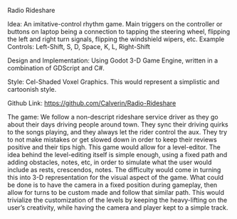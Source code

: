 Radio Rideshare

Idea: An imitative-control rhythm game. Main triggers on the controller or buttons on laptop being a connection to tapping the steering wheel, flipping the left and right turn signals, flipping the windshield wipers, etc.
Example Controls: Left-Shift, S, D, Space, K, L, Right-Shift

Design and Implementation: Using Godot 3-D Game Engine, written in a combination of GDScript and C#.

Style: Cel-Shaded Voxel Graphics. This would represent a simplistic and cartoonish style.

Github Link: https://github.com/Calverin/Radio-Rideshare

The game:
	We follow a non-descript rideshare service driver as they go about their days driving people around town. They sync their driving quirks to the songs playing, and they always let the rider control the aux. They try to not make mistakes or get slowed down in order to keep their reviews positive and their tips high.
	This game would allow for a level-editor. The idea behind the level-editing itself is simple enough, using a fixed path and adding obstacles, notes, etc, in order to simulate what the user would include as rests, crescendos, notes.
	The difficulty would come in turning this into 3-D representation for the visual aspect of the game. What could be done is to have the camera in a fixed position during gameplay, then allow for turns to be custom made and follow that similar path. This would trivialize the customization of the levels by keeping the heavy-lifting on the user’s creativity, while having the camera and player kept to a simple track.
